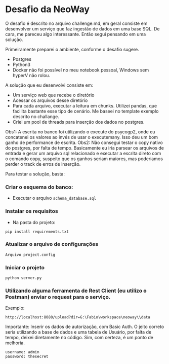 # Desafio da NeoWay

O desafio é descrito no arquivo challenge.md, em geral consiste em desenvolver um serviço que faz ingestão de dados em uma base SQL.
De cara, me pareceu algo interessante. Então segui pensando em uma solução.

Primeiramente preparei o ambiente, conforme o desafio sugere.
- Postgres
- Python3
- Docker não foi possível no meu notebook pessoal, Windows sem hyperV não rolou.

A solução que eu desenvolvi consiste em:
- Um serviço web que recebe o diretório
- Acessar os arquivos desse diretório
- Para cada arquivo, executar a leitura em chunks. Utilizei pandas, que facilita bastante esse tipo de cenário. Me baseei no template exemplo descrito no challange.
- Criei um pool de threads para inserção dos dados no postgres. 

Obs1: A escrita no banco foi utilizando o execute do psycogp2, onde eu concatenei os valores ao invés de usar o executemany. Isso deu um bom ganho de performance de escrita.
Obs2: Não consegui testar o copy nativo do postgres, por falta de tempo. Basicamente eu iria parsear os arquivos de entrada e gerar um arquivo sql relacionado e executar a escrita direto com o comando copy, suspeito que os ganhos seriam maiores, mas poderiamos perder o track de erros de inserção.

Para testar a solução, basta:

### Criar o esquema do banco:
 - Executar o arquivo `schema_database.sql`

### Instalar os requisitos
- Na pasta do projeto:
```
pip install requirements.txt
```

### Atualizar o arquivo de configurações
```
Arquivo project.config
```

### Iniciar o projeto
```
python server.py
```

### Utilizando alguma ferramenta de Rest Client (eu utilizo o Postman) enviar o request para o serviço.
Exemplo:
```
http://localhost:8080/upload?dir=G:\Fabio\workspace\neoway\\data
```
Importante: Inserir os dados de autorização, com Basic Auth. O jeito correto seria utilizando a base de dados e uma tabela de Usuário, por falta de tempo, deixei diretamente no código. Sim, com certeza, é um ponto de melhoria. 
```
username: admin
password: thesecret
```
